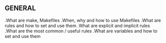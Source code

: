 ## GENERAL
.What are make, Makefiles
.When, why and how to use Makefiles
.What are rules and how to set and use them
.What are explicit and implicit rules
.What are the most common / useful rules
.What are variables and how to set and use them